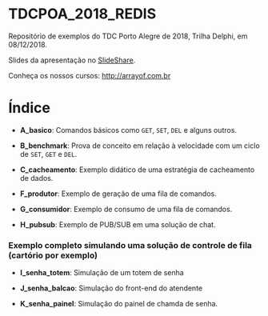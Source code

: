 # TDCPOA_2018_REDIS 

Repositório de exemplos do TDC Porto Alegre de 2018, Trilha Delphi, em 08/12/2018.

Slides da apresentação no [SlideShare](https://www.slideshare.net/jmarioguedes/turbinando-o-seu-sistema-com-redis).

Conheça os nossos cursos: http://arrayof.com.br

Índice
======

- **A_basico**: Comandos básicos como `GET`, `SET`, `DEL` e alguns outros.

- **B_benchmark**: Prova de conceito em relação à velocidade com um ciclo de `SET`, `GET` e `DEL`.

- **C_cacheamento**: Exemplo didático de uma estratégia de cacheamento de dados.

- **F_produtor**: Exemplo de geração de uma fila de comandos.

- **G_consumidor**: Exemplo de consumo de uma fila de comandos.

- **H_pubsub**: Exemplo de PUB/SUB em uma solução de chat.

### Exemplo completo simulando uma solução de controle de fila (cartório por exemplo)

- **I_senha_totem**: Simulação de um totem de senha

- **J_senha_balcao**: Simulação do front-end do atendente

- **K_senha_painel**: Simulação do painel de chamda de senha.



